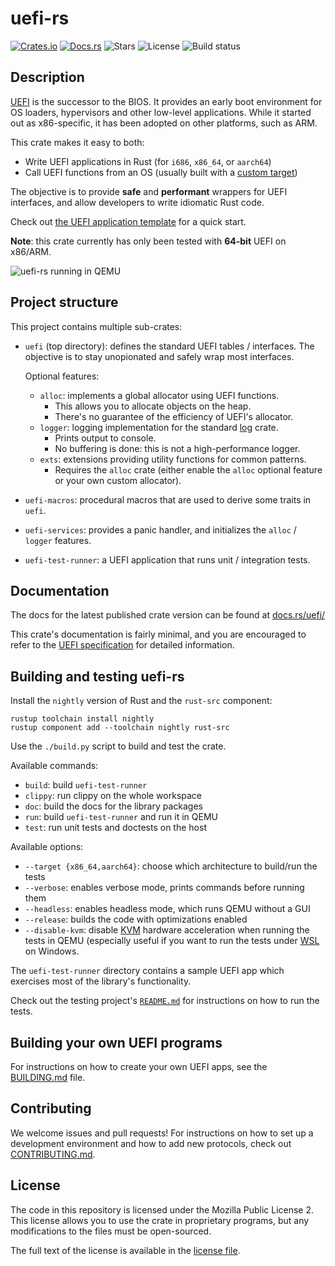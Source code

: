 # uefi-rs

[![Crates.io](https://img.shields.io/crates/v/uefi)](https://crates.io/crates/uefi)
[![Docs.rs](https://docs.rs/uefi/badge.svg)](https://docs.rs/uefi)
![Stars](https://img.shields.io/github/stars/rust-osdev/uefi-rs)
![License](https://img.shields.io/github/license/rust-osdev/uefi-rs)
![Build status](https://github.com/rust-osdev/uefi-rs/workflows/Rust/badge.svg)

## Description

[UEFI] is the successor to the BIOS. It provides an early boot environment for
OS loaders, hypervisors and other low-level applications. While it started out
as x86-specific, it has been adopted on other platforms, such as ARM.

This crate makes it easy to both:
  - Write UEFI applications in Rust (for `i686`, `x86_64`, or `aarch64`)
  - Call UEFI functions from an OS (usually built with a [custom target][rustc-custom])

The objective is to provide **safe** and **performant** wrappers for UEFI interfaces,
and allow developers to write idiomatic Rust code.

Check out [the UEFI application template](template) for a quick start.

**Note**: this crate currently has only been tested with **64-bit** UEFI on x86/ARM.

[UEFI]: https://en.wikipedia.org/wiki/Unified_Extensible_Firmware_Interface
[rustc-custom]: https://doc.rust-lang.org/rustc/targets/custom.html

![uefi-rs running in QEMU](https://imgur.com/SFPSVuO.png)

## Project structure

This project contains multiple sub-crates:

- `uefi` (top directory): defines the standard UEFI tables / interfaces.
  The objective is to stay unopionated and safely wrap most interfaces.

  Optional features:
  - `alloc`: implements a global allocator using UEFI functions.
    - This allows you to allocate objects on the heap.
    - There's no guarantee of the efficiency of UEFI's allocator.
  - `logger`: logging implementation for the standard [log] crate.
    - Prints output to console.
    - No buffering is done: this is not a high-performance logger.
  - `exts`: extensions providing utility functions for common patterns.
    - Requires the `alloc` crate (either enable the `alloc` optional feature or your own custom allocator).

- `uefi-macros`: procedural macros that are used to derive some traits in `uefi`.

- `uefi-services`: provides a panic handler, and initializes the `alloc` / `logger` features.

- `uefi-test-runner`: a UEFI application that runs unit / integration tests.

[log]: https://github.com/rust-lang-nursery/log

## Documentation

The docs for the latest published crate version can be found at
[docs.rs/uefi/](https://docs.rs/uefi/)

This crate's documentation is fairly minimal, and you are encouraged to refer to
the [UEFI specification][spec] for detailed information.

[spec]: http://www.uefi.org/specifications

## Building and testing uefi-rs

Install the `nightly` version of Rust and the `rust-src` component:
```
rustup toolchain install nightly
rustup component add --toolchain nightly rust-src
```

Use the `./build.py` script to build and test the crate.

Available commands:
- `build`: build `uefi-test-runner`
- `clippy`: run clippy on the whole workspace
- `doc`: build the docs for the library packages
- `run`: build `uefi-test-runner` and run it in QEMU
- `test`: run unit tests and doctests on the host

Available options:
- `--target {x86_64,aarch64}`: choose which architecture to build/run the tests
- `--verbose`: enables verbose mode, prints commands before running them
- `--headless`: enables headless mode, which runs QEMU without a GUI
- `--release`: builds the code with optimizations enabled
- `--disable-kvm`: disable [KVM](https://www.linux-kvm.org/page/Main_Page) hardware acceleration
  when running the tests in QEMU (especially useful if you want to run the tests under
  [WSL](https://docs.microsoft.com/en-us/windows/wsl) on Windows.

The `uefi-test-runner` directory contains a sample UEFI app which exercises
most of the library's functionality.

Check out the testing project's [`README.md`](uefi-test-runner/README.md) for instructions on how to run the tests.

## Building your own UEFI programs

For instructions on how to create your own UEFI apps, see the [BUILDING.md](BUILDING.md) file.

## Contributing

We welcome issues and pull requests! For instructions on how to set up a development
environment and how to add new protocols, check out [CONTRIBUTING.md](CONTRIBUTING.md).

## License

The code in this repository is licensed under the Mozilla Public License 2.
This license allows you to use the crate in proprietary programs, but any modifications to the files must be open-sourced.

The full text of the license is available in the [license file](LICENSE).
